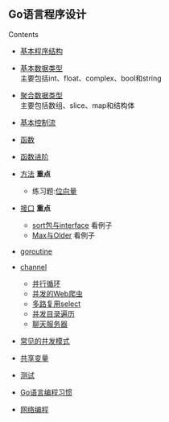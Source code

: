 ## Go语言程序设计

Contents

  * [基本程序结构](Chapter01/programstructure.md)  
  * [基本数据类型](Chapter02/basictype.md)  
      主要包括int、float、complex、bool和string  
  * [聚合数据类型](Chapter04/compositetype.md)  
      主要包括数组、slice、map和结构体  
  * [基本控制流](More/basiccontrolflow.md)  
  * [函数](More/function.md)  
  * [函数进阶](More/function2.md)  
  * [方法](Chapter06/Methods.md)  **重点**  
    * 练习题:[位向量](Chapter06/intset.md)  
  * [接口](Chapter07/interface.md)    **重点**  
    * [sort包与interface](Chapter07/sort.md)  看例子  
    * [Max与Older](Chapter07/max.md)  看例子  
  * [goroutine](Chapter08/goroutine.md)  
  * [channel](Chapter08/channel.md)  
    * [并行循环](Chapter08/thumbnail.md)  
    * [并发的Web爬虫](Chapter08/concurrenceweb.md)  
    * [多路复用select](Chapter08/select.md)  
    * [并发目录遍历](Chapter08/du.md)  
    * [聊天服务器](Chapter08/chat.md)  
  * [常见的并发模式](Chapter08/concurrence.md)
  * [共享变量](Chapter09/sharevar.md)  
  * [测试](Chapter11/test.md)  
  * [Go语言编程习惯](goodstyle.md)  

  * [网络编程](NetworkGo/networkgo.md)
